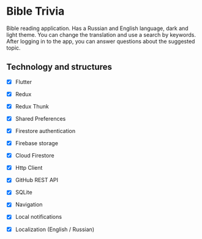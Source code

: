 # Bible Trivia

Bible reading application. Has a Russian and English language, dark and light theme. You can change the translation and use a search by keywords.
After logging in to the app, you can answer questions about the suggested topic.

## Technology and structures
- [x] Flutter
- [x] Redux
- [x] Redux Thunk
- [x] Shared Preferences
- [x] Firestore authentication
- [x] Firebase storage
- [x] Cloud Firestore
- [x] Http Client
- [x] GitHub REST API
- [x] SQLite
- [x] Navigation
- [x] Local notifications
- [x] Localization (English / Russian)

